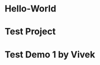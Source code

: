 # Hello-World
Test Project
====================================================
Test Demo 1 by Vivek
====================================================
